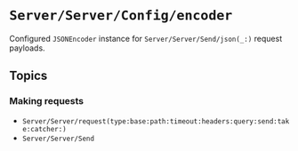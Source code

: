 # ``Server/Server/Config/encoder``

Configured `JSONEncoder` instance for ``Server/Server/Send/json(_:)`` request payloads.

## Topics

### Making requests

- ``Server/Server/request(type:base:path:timeout:headers:query:send:take:catcher:)``
- ``Server/Server/Send``
